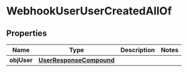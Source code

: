 

# WebhookUserUserCreatedAllOf

## Properties

Name | Type | Description | Notes
------------ | ------------- | ------------- | -------------
**objUser** | [**UserResponseCompound**](UserResponseCompound.md) |  | 




